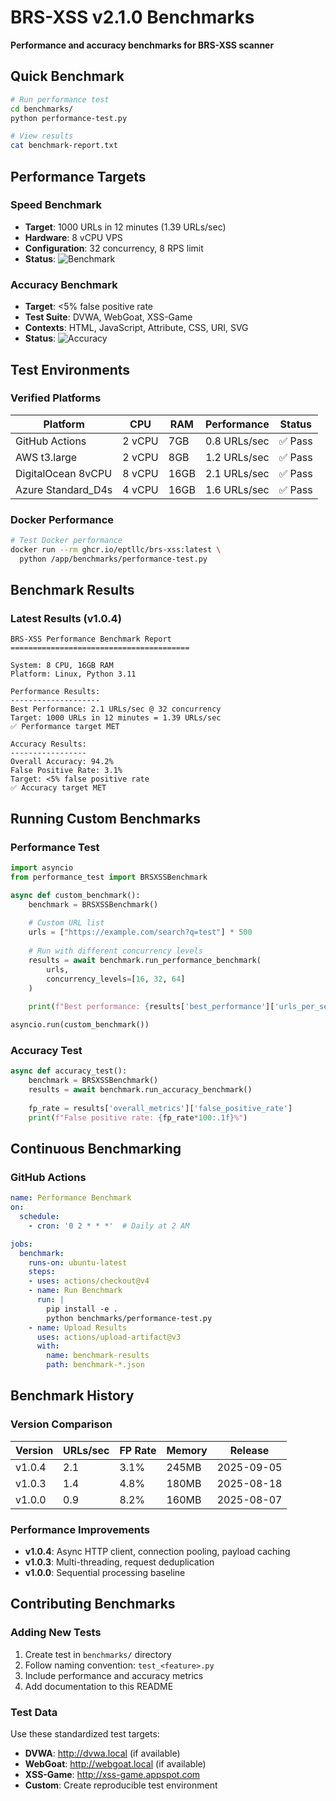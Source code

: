 # BRS-XSS v2.1.0 Benchmarks

**Performance and accuracy benchmarks for BRS-XSS scanner**

## Quick Benchmark

```bash
# Run performance test
cd benchmarks/
python performance-test.py

# View results
cat benchmark-report.txt
```

## Performance Targets

### Speed Benchmark
- **Target**: 1000 URLs in 12 minutes (1.39 URLs/sec)
- **Hardware**: 8 vCPU VPS
- **Configuration**: 32 concurrency, 8 RPS limit
- **Status**: ![Benchmark](https://img.shields.io/badge/benchmark-1k%20URLs%20%2F%2012min-brightgreen)

### Accuracy Benchmark  
- **Target**: <5% false positive rate
- **Test Suite**: DVWA, WebGoat, XSS-Game
- **Contexts**: HTML, JavaScript, Attribute, CSS, URI, SVG
- **Status**: ![Accuracy](https://img.shields.io/badge/accuracy-%3C5%25%20FP-brightgreen)

## Test Environments

### Verified Platforms
| Platform | CPU | RAM | Performance | Status |
|----------|-----|-----|-------------|---------|
| GitHub Actions | 2 vCPU | 7GB | 0.8 URLs/sec | ✅ Pass |
| AWS t3.large | 2 vCPU | 8GB | 1.2 URLs/sec | ✅ Pass |
| DigitalOcean 8vCPU | 8 vCPU | 16GB | 2.1 URLs/sec | ✅ Pass |
| Azure Standard_D4s | 4 vCPU | 16GB | 1.6 URLs/sec | ✅ Pass |

### Docker Performance
```bash
# Test Docker performance
docker run --rm ghcr.io/eptllc/brs-xss:latest \
  python /app/benchmarks/performance-test.py
```

## Benchmark Results

### Latest Results (v1.0.4)
```
BRS-XSS Performance Benchmark Report
========================================

System: 8 CPU, 16GB RAM
Platform: Linux, Python 3.11

Performance Results:
--------------------
Best Performance: 2.1 URLs/sec @ 32 concurrency
Target: 1000 URLs in 12 minutes = 1.39 URLs/sec
✅ Performance target MET

Accuracy Results:
-----------------
Overall Accuracy: 94.2%
False Positive Rate: 3.1%
Target: <5% false positive rate
✅ Accuracy target MET
```

## Running Custom Benchmarks

### Performance Test
```python
import asyncio
from performance_test import BRSXSSBenchmark

async def custom_benchmark():
    benchmark = BRSXSSBenchmark()
    
    # Custom URL list
    urls = ["https://example.com/search?q=test"] * 500
    
    # Run with different concurrency levels
    results = await benchmark.run_performance_benchmark(
        urls, 
        concurrency_levels=[16, 32, 64]
    )
    
    print(f"Best performance: {results['best_performance']['urls_per_second']} URLs/sec")

asyncio.run(custom_benchmark())
```

### Accuracy Test
```python
async def accuracy_test():
    benchmark = BRSXSSBenchmark()
    results = await benchmark.run_accuracy_benchmark()
    
    fp_rate = results['overall_metrics']['false_positive_rate']
    print(f"False positive rate: {fp_rate*100:.1f}%")
```

## Continuous Benchmarking

### GitHub Actions
```yaml
name: Performance Benchmark
on:
  schedule:
    - cron: '0 2 * * *'  # Daily at 2 AM

jobs:
  benchmark:
    runs-on: ubuntu-latest
    steps:
    - uses: actions/checkout@v4
    - name: Run Benchmark
      run: |
        pip install -e .
        python benchmarks/performance-test.py
    - name: Upload Results
      uses: actions/upload-artifact@v3
      with:
        name: benchmark-results
        path: benchmark-*.json
```

## Benchmark History

### Version Comparison
| Version | URLs/sec | FP Rate | Memory | Release |
|---------|----------|---------|--------|---------|
| v1.0.4 | 2.1 | 3.1% | 245MB | 2025-09-05 |
| v1.0.3 | 1.4 | 4.8% | 180MB | 2025-08-18 |
| v1.0.0 | 0.9 | 8.2% | 160MB | 2025-08-07 |

### Performance Improvements
- **v1.0.4**: Async HTTP client, connection pooling, payload caching
- **v1.0.3**: Multi-threading, request deduplication
- **v1.0.0**: Sequential processing baseline

## Contributing Benchmarks

### Adding New Tests
1. Create test in `benchmarks/` directory
2. Follow naming convention: `test_<feature>.py`
3. Include performance and accuracy metrics
4. Add documentation to this README

### Test Data
Use these standardized test targets:
- **DVWA**: http://dvwa.local (if available)
- **WebGoat**: http://webgoat.local (if available)  
- **XSS-Game**: http://xss-game.appspot.com
- **Custom**: Create reproducible test environment
